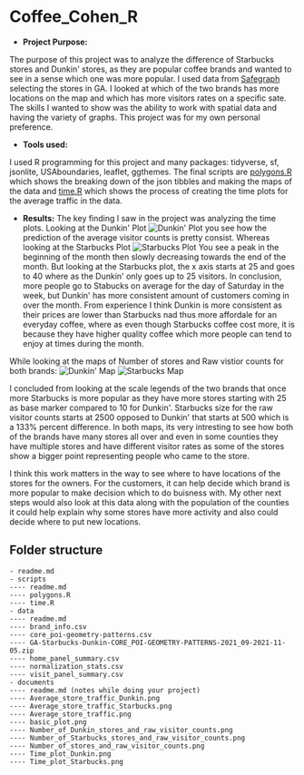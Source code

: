 # Coffee_Cohen_R

- __Project Purpose:__ 

The purpose of this project was to analyze the difference of Starbucks stores and Dunkin' stores, as they are popular coffee brands and wanted to see in a sense which one was more popular. I used data from [Safegraph](https://www.safegraph.com/) selecting the stores in GA. I looked at which of the two brands has more locations on the map and which has more visitors rates on a specific sate. The skills I wanted to show was the ability to work with spatial data and having the variety of graphs. This project was for my own personal preference. 
 - __Tools used:__ 
 
I used R programming for this project and many packages: tidyverse, sf, jsonlite, USAboundaries, leaflet, ggthemes. The final scripts are [polygons.R](scripts/polygons.R) which shows the breaking down of the json tibbles and making the maps of the data and [time.R](scripts/time.R) which shows the process of creating the time plots for the average traffic in the data. 

 - __Results:__ 
The key finding I saw in the project was analyzing the time plots. Looking at the Dunkin' Plot 
![Dunkin' Plot](https://raw.githubusercontent.com/ltcohen43/Coffee_Cohen_R/main/documents/Time_plot_Dunkin.png) 
you see how the prediction of the average visitor counts is pretty consist. Whereas looking at the Starbucks Plot 
![Starbucks Plot](https://raw.githubusercontent.com/ltcohen43/Coffee_Cohen_R/main/documents/Time_plot_Starbucks.png) 
You see a peak in the beginning of the month then slowly decreasing towards the end of the month. But looking at the Starbucks plot, the x axis starts at 25 and goes to 40 where as the Dunkin' only goes up to 25 visitors. In conclusion, more people go to Stabucks on average for the day of Saturday in the week, but Dunkin' has more consistent amount of customers coming in over the month. From experience I think Dunkin is more consistent as their prices are lower than Starbucks nad thus more affordale for an everyday coffee, where as even though Starbucks coffee cost more, it is because they have higher quality coffee which more people can tend to enjoy at times during the month. 

While looking at the maps of Number of stores and Raw vistior counts for both brands: 
![Dunkin' Map](https://raw.githubusercontent.com/ltcohen43/Coffee_Cohen_R/main/documents/Number_of_Dunkin_stores_and_raw_visitor_counts.png) 
![Starbucks Map](https://raw.githubusercontent.com/ltcohen43/Coffee_Cohen_R/main/documents/Number_of_Starbucks_stores_and_raw_visitor_counts.png)

I concluded from looking at the scale legends of the two brands that once more Starbucks is more popular as they have more stores starting with 25 as base marker compared to 10 for Dunkin'. Starbucks size for the raw visitor counts starts at 2500 opposed to Dunkin' that starts at 500 which is a 133% percent difference. In both maps, its very intresting to see how both of the brands have many stores all over and even in some counties they have multiple stores and have different visitor rates as some of the stores show a bigger point representing people who came to the store. 

I think this work matters in the way to see where to have locations of the stores for the owners. For the customers, it can help decide which brand is more popular to make decision which to do buisness with. My other next steps would also look at this data along with the population of the counties it could help explain why some stores have more activity and also could decide where to put new locations. 

## Folder structure

```
- readme.md
- scripts
---- readme.md 
---- polygons.R
---- time.R
- data 
---- readme.md
---- brand_info.csv
---- core_poi-geometry-patterns.csv
---- GA-Starbucks-Dunkin-CORE_POI-GEOMETRY-PATTERNS-2021_09-2021-11-05.zip
---- home_panel_summary.csv
---- normalization_stats.csv
---- visit_panel_summary.csv
- documents
---- readme.md (notes while doing your project)
---- Average_store_traffic_Dunkin.png
---- Average_store_traffic_Starbucks.png
---- Average_store_traffic.png
---- basic_plot.png
---- Number_of_Dunkin_stores_and_raw_visitor_counts.png
---- Number_of_Starbucks_stores_and_raw_visitor_counts.png
---- Number_of_stores_and_raw_visitor_counts.png
---- Time_plot_Dunkin.png
---- Time_plot_Starbucks.png
```
